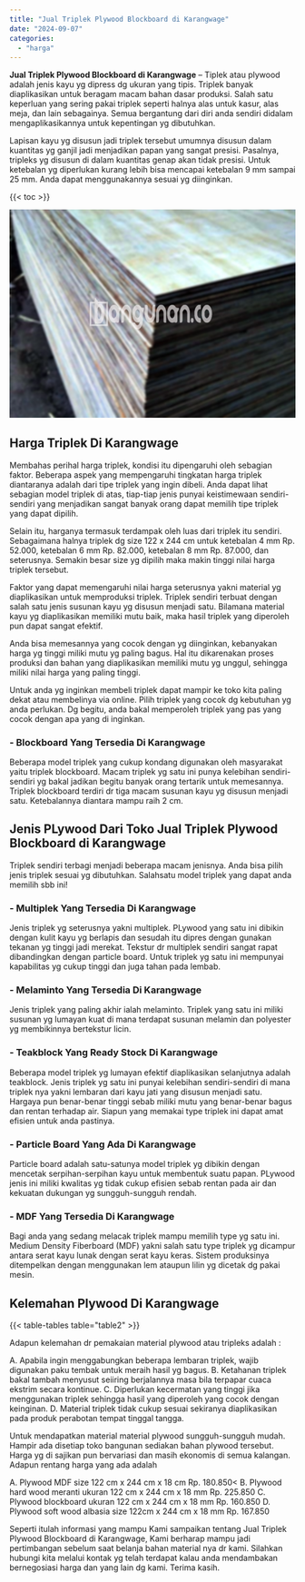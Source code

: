 ```yaml
---
title: "Jual Triplek Plywood Blockboard di Karangwage"
date: "2024-09-07"
categories: 
  - "harga"
---
```


**Jual Triplek Plywood Blockboard di Karangwage** – Tiplek atau plywood adalah jenis kayu yg dipress dg ukuran yang tipis. Triplek banyak diaplikasikan untuk beragam macam bahan dasar produksi. Salah satu keperluan yang sering pakai triplek seperti halnya alas untuk kasur, alas meja, dan lain sebagainya. Semua bergantung dari diri anda sendiri didalam mengaplikasikannya untuk kepentingan yg dibutuhkan.

Lapisan kayu yg disusun jadi triplek tersebut umumnya disusun dalam kuantitas yg ganjil jadi menjadikan papan yang sangat presisi. Pasalnya, tripleks yg disusun di dalam kuantitas genap akan tidak presisi. Untuk ketebalan yg diperlukan kurang lebih bisa mencapai ketebalan 9 mm sampai 25 mm. Anda dapat menggunakannya sesuai yg diinginkan.

{{< toc >}}

![Jual Triplek Plywood Blockboard di Karangwage](/images/jual-triplek-murah-40.png)

## Harga Triplek Di Karangwage

Membahas perihal harga triplek, kondisi itu dipengaruhi oleh sebagian faktor. Beberapa aspek yang mempengaruhi tingkatan harga triplek diantaranya adalah dari tipe triplek yang ingin dibeli. Anda dapat lihat sebagian model triplek di atas, tiap-tiap jenis punyai keistimewaan sendiri-sendiri yang menjadikan sangat banyak orang dapat memilih tipe triplek yang dapat dipilih.

Selain itu, harganya termasuk terdampak oleh luas dari triplek itu sendiri. Sebagaimana halnya triplek dg size 122 x 244 cm untuk ketebalan 4 mm Rp. 52.000, ketebalan 6 mm Rp. 82.000, ketebalan 8 mm Rp. 87.000, dan seterusnya. Semakin besar size yg dipilih maka makin tinggi nilai harga triplek tersebut.

Faktor yang dapat memengaruhi nilai harga seterusnya yakni material yg diaplikasikan untuk memproduksi triplek. Triplek sendiri terbuat dengan salah satu jenis susunan kayu yg disusun menjadi satu. Bilamana material kayu yg diaplikasikan memiliki mutu baik, maka hasil triplek yang diperoleh pun dapat sangat efektif.

Anda bisa memesannya yang cocok dengan yg diinginkan, kebanyakan harga yg tinggi miliki mutu yg paling bagus. Hal itu dikarenakan proses produksi dan bahan yang diaplikasikan memiliki mutu yg unggul, sehingga miliki nilai harga yang paling tinggi.

Untuk anda yg inginkan membeli triplek dapat mampir ke toko kita paling dekat atau membelinya via online. Pilih triplek yang cocok dg kebutuhan yg anda perlukan. Dg begitu, anda bakal memperoleh triplek yang pas yang cocok dengan apa yang di inginkan.

### \- Blockboard Yang Tersedia Di Karangwage

Beberapa model triplek yang cukup kondang digunakan oleh masyarakat yaitu triplek blockboard. Macam triplek yg satu ini punya kelebihan sendiri-sendiri yg bakal jadikan begitu banyak orang tertarik untuk memesannya. Triplek blockboard terdiri dr tiga macam susunan kayu yg disusun menjadi satu. Ketebalannya diantara mampu raih 2 cm.

## Jenis PLywood Dari Toko Jual Triplek Plywood Blockboard di Karangwage

Triplek sendiri terbagi menjadi beberapa macam jenisnya. Anda bisa pilih jenis triplek sesuai yg dibutuhkan. Salahsatu model triplek yang dapat anda memilih sbb ini!

### \- Multiplek Yang Tersedia Di Karangwage

Jenis triplek yg seterusnya yakni multiplek. PLywood yang satu ini dibikin dengan kulit kayu yg berlapis dan sesudah itu dipres dengan gunakan tekanan yg tinggi jadi merekat. Tekstur dr multiplek sendiri sangat rapat dibandingkan dengan particle board. Untuk triplek yg satu ini mempunyai kapabilitas yg cukup tinggi dan juga tahan pada lembab.

### \- Melaminto Yang Tersedia Di Karangwage

Jenis triplek yang paling akhir ialah melaminto. Triplek yang satu ini miliki susunan yg lumayan kuat di mana terdapat susunan melamin dan polyester yg membikinnya bertekstur licin.

### \- Teakblock Yang Ready Stock Di Karangwage

Beberapa model triplek yg lumayan efektif diaplikasikan selanjutnya adalah teakblock. Jenis triplek yg satu ini punyai kelebihan sendiri-sendiri di mana triplek nya yakni lembaran dari kayu jati yang disusun menjadi satu. Hargaya pun benar-benar tinggi sebab miliki mutu yang benar-benar bagus dan rentan terhadap air. Siapun yang memakai type triplek ini dapat amat efisien untuk anda pastinya.

### \- Particle Board Yang Ada Di Karangwage

Particle board adalah satu-satunya model triplek yg dibikin dengan mencetak serpihan-serpihan kayu untuk membentuk suatu papan. PLywood jenis ini miliki kwalitas yg tidak cukup efisien sebab rentan pada air dan kekuatan dukungan yg sungguh-sungguh rendah.

### \- MDF Yang Tersedia Di Karangwage

Bagi anda yang sedang melacak triplek mampu memilih type yg satu ini. Medium Density Fiberboard (MDF) yakni salah satu type triplek yg dicampur antara serat kayu lunak dengan serat kayu keras. Sistem produksinya ditempelkan dengan menggunakan lem ataupun lilin yg dicetak dg pakai mesin.

## Kelemahan Plywood Di Karangwage

{{< table-tables table="table2" >}}

Adapun kelemahan dr pemakaian material plywood atau tripleks adalah :

A. Apabila ingin menggabungkan beberapa lembaran triplek, wajib digunakan paku tembak untuk meraih hasil yg bagus. B. Ketahanan triplek bakal tambah menyusut seiiring berjalannya masa bila terpapar cuaca ekstrim secara kontinue. C. Diperlukan kecermatan yang tinggi jika menggunakan triplek sehingga hasil yang diperoleh yang cocok dengan keinginan. D. Material triplek tidak cukup sesuai sekiranya diaplikasikan pada produk perabotan tempat tinggal tangga.

Untuk mendapatkan material material plywood sungguh-sungguh mudah. Hampir ada disetiap toko bangunan sediakan bahan plywood tersebut. Harga yg di sajikan pun bervariasi dan masih ekonomis di semua kalangan. Adapun rentang harga yang ada adalah

A. Plywood MDF size 122 cm x 244 cm x 18 cm Rp. 180.850< B. Plywood hard wood meranti ukuran 122 cm x 244 cm x 18 mm Rp. 225.850 C. Plywood blockboard ukuran 122 cm x 244 cm x 18 mm Rp. 160.850 D. Plywood soft wood albasia size 122cm x 244 cm x 18 mm Rp. 167.850

Seperti itulah informasi yang mampu Kami sampaikan tentang Jual Triplek Plywood Blockboard di Karangwage, Kami berharap mampu jadi pertimbangan sebelum saat belanja bahan material nya dr kami. Silahkan hubungi kita melalui kontak yg telah terdapat kalau anda mendambakan bernegosiasi harga dan yang lain dg kami. Terima kasih.
